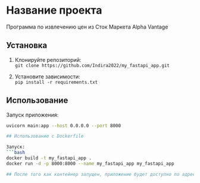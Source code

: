 # Название проекта
Программа по извлечению цен из Сток Маркета Alpha Vantage

## Установка

1. Клонируйте репозиторий:  
   `git clone https://github.com/Indira2022/my_fastapi_app.git`

2. Установите зависимости:  
   `pip install -r requirements.txt`

## Использование

Запуск приложения:
```bash
uvicorn main:app --host 0.0.0.0 --port 8000

## Использование c Dockerfile

Запуск:
```bash
docker build -t my_fastapi_app .
docker run -d -p 8000:8000 --name my_fastapi_app my_fastapi_app

## После того как контейнер запущен, приложение будет доступно по адресу http://localhost:8000.




